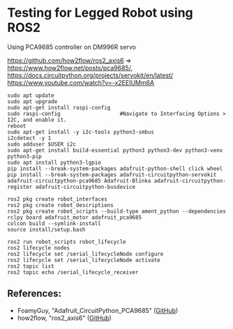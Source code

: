 # Testing for Legged Robot using ROS2

Using PCA9685 controller on DM996R servo

https://github.com/how2flow/ros2_axis6 => https://www.how2flow.net/posts/pca9685/, https://docs.circuitpython.org/projects/servokit/en/latest/
https://www.youtube.com/watch?v=-x2EEIUMm6A

    sudo apt update
    sudo apt upgrade
    sudo apt-get install raspi-config
    sudo raspi-config 	                #Navigate to Interfacing Options > I2C, and enable it.
    reboot
    sudo apt-get install -y i2c-tools python3-smbus
    i2cdetect -y 1
    sudo adduser $USER i2c
    sudo apt-get install build-essential python3 python3-dev python3-venv python3-pip
    sudo apt install python3-lgpio
    pip install --break-system-packages adafruit-python-shell click wheel 
    pip install --break-system-packages adafruit-circuitpython-servokit adafruit-circuitpython-pca9685 Adafruit-Blinka adafruit-circuitpython-register adafruit-circuitpython-busdevice

    ros2 pkg create robot_interfaces
    ros2 pkg create robot_descriptions
    ros2 pkg create robot_scripts --build-type ament_python --dependencies rclpy board adafruit_motor adafruit_pca9685
    colcon build --symlink-install
    source install/setup.bash

    ros2 run robot_scripts robot_lifecycle 
    ros2 lifecycle nodes
    ros2 lifecycle set /serial_lifecycleNode configure
    ros2 lifecycle set /serial_lifecycleNode activate
    ros2 topic list
    ros2 topic echo /serial_lifecycle_receiver


## References:
- FoamyGuy, "Adafruit_CircuitPython_PCA9685" (<a href="https://github.com/adafruit/Adafruit_CircuitPython_PCA9685">GitHub</a>)
- how2flow, "ros2_axis6" (<a href="https://github.com/how2flow/ros2_axis6">GitHub</a>)

